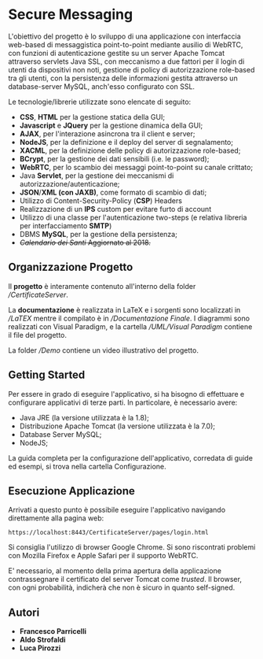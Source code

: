 # Secure Messaging

L'obiettivo del progetto è lo sviluppo di una applicazione con interfaccia web-based di messaggistica point-to-point mediante ausilio di WebRTC, con funzioni di autenticazione gestite su un server Apache Tomcat attraverso servlets Java SSL, con meccanismo a due fattori per il login di utenti da dispositivi non noti, gestione di policy di autorizzazione role-based tra gli utenti, con la persistenza delle informazioni gestita attraverso un database-server MySQL, anch'esso configurato con SSL.

Le tecnologie/librerie utilizzate sono elencate di seguito:

* **CSS**, **HTML** per la gestione statica della GUI;
* **Javascript** e **JQuery** per la gestione dinamica della GUI;
* **AJAX**, per l'interazione asincrona tra il client e server;
* **NodeJS**, per la definizione e il deploy del server di segnalamento;
* **XACML**, per la definizione delle policy di autorizzazione role-based;
* **BCrypt**, per la gestione dei dati sensibili (i.e. le password);
* **WebRTC**, per lo scambio dei messaggi point-to-point su canale crittato;
* Java **Servlet**, per la gestione dei meccanismi di autorizzazione/autenticazione;
* **JSON**/**XML (con JAXB)**, come formato di scambio di dati;
* Utilizzo di Content-Security-Policy (**CSP**) Headers 
* Realizzazione di un **IPS** custom per evitare furto di account
* Utilizzo di una classe per l'autenticazione two-steps (e relativa libreria per interfacciamento **SMTP**)
* DBMS **MySQL**, per la gestione della persistenza;
* ~~*Calendario dei Santi* Aggiornato al 2018.~~

## Organizzazione Progetto

Il **progetto** è interamente contenuto all'interno della folder */CertificateServer*.

La **documentazione** è realizzata in LaTeX e i sorgenti sono localizzati in */LaTEX* mentre il compilato è in */Documentazione Finale*.
I diagrammi sono realizzati con Visual Paradigm, e la cartella */UML/Visual Paradigm* contiene il file del progetto.

La folder */Demo* contiene un video illustrativo del progetto.

## Getting Started

Per essere in grado di eseguire l'applicativo, si ha bisogno di effettuare e configurare applicativi di terze parti. In particolare, è necessario avere:

* Java JRE (la versione utilizzata è la 1.8);
* Distribuzione Apache Tomcat (la versione utilizzata è la 7.0);
* Database Server MySQL;
* NodeJS;

La guida completa per la configurazione dell'applicativo, corredata di guide ed esempi, si trova nella cartella Configurazione.

## Esecuzione Applicazione

Arrivati a questo punto è possibile eseguire l'applicativo navigando direttamente alla pagina web:

```
https://localhost:8443/CertificateServer/pages/login.html
```

Si consiglia l'utilizzo di browser Google Chrome. 
Si sono riscontrati problemi con Mozilla Firefox e Apple Safari per il supporto WebRTC.

E' necessario, al momento della prima apertura della applicazione contrassegnare il certificato del server Tomcat come *trusted*. 
Il browser, con ogni probabilità, indicherà che non è sicuro in quanto self-signed.



## Autori

* **Francesco Parricelli** 
* **Aldo Strofaldi** 
* **Luca Pirozzi** 


 
